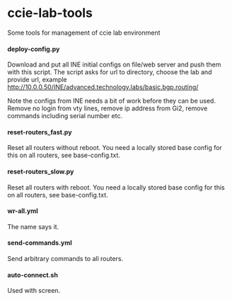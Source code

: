 # ccie-lab-tools
Some tools for management of ccie lab environment

#### deploy-config.py
Download and put all INE initial configs on file/web server and push them with this script. The script asks for url to directory, choose the lab and provide url, example http://10.0.0.50/INE/advanced.technology.labs/basic.bgp.routing/

Note the configs from INE needs a bit of work before they can be used. Remove no login from vty lines, remove ip address from Gi2, remove commands including serial number etc.

#### reset-routers_fast.py  
Reset all routers without reboot. You need a locally stored base config for this on all routers, see base-config.txt.

#### reset-routers_slow.py
Reset all routers with reboot. You need a locally stored base config for this on all routers, see base-config.txt.

#### wr-all.yml
The name says it.

#### send-commands.yml
Send arbitrary commands to all routers.

#### auto-connect.sh
Used with screen.
